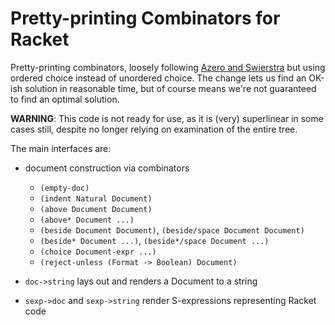 # Pretty-printing Combinators for Racket

Pretty-printing combinators, loosely following [Azero and
Swierstra](http://www.cs.uu.nl/wiki/HUT/PrettyPrintingCombinators) but
using ordered choice instead of unordered choice. The change lets us
find an OK-ish solution in reasonable time, but of course means we're
not guaranteed to find an optimal solution.

**WARNING**: This code is not ready for use, as it is (very)
superlinear in some cases still, despite no longer relying on
examination of the entire tree.

The main interfaces are:

 - document construction via combinators

     - `(empty-doc)`
     - `(indent Natural Document)`
     - `(above Document Document)`
     - `(above* Document ...)`
     - `(beside Document Document)`, `(beside/space Document Document)`
     - `(beside* Document ...)`, `(beside*/space Document ...)`
     - `(choice Document-expr ...)`
     - `(reject-unless (Format -> Boolean) Document)`

 - `doc->string` lays out and renders a Document to a string

 - `sexp->doc` and `sexp->string` render S-expressions representing Racket code
